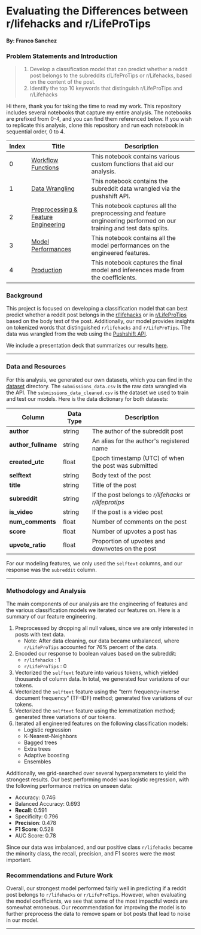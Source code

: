 # Evaluating the Differences between r/lifehacks and r/LifeProTips
#### By: Franco Sanchez

### Problem Statements and Introduction
> 1. Develop a classification model that can predict whether a reddit post belongs to the subreddits r/LifeProTips or r/Lifehacks, based on the content of the post.
> 2. Identify the top 10 keywords that distinguish r/LifeProTips and r/Lifehacks

Hi there, thank you for taking the time to read my work. This repository includes several notebooks that capture my entire analysis. The notebooks are prefixed from 0-4, and you can find them referenced below. If you wish to replicate this analysis, clone this repository and run each notebook in sequential order, 0 to 4.


|Index|Title|Description|
|---|---|---|
|0|[Workflow Functions](https://github.com/Femli/lifehacks_vs_lifeprotips/blob/main/code/00_Workflow_Functions.ipynb)| This notebook contains various custom functions that aid our analysis.|
|1|[Data Wrangling](https://github.com/Femli/lifehacks_vs_lifeprotips/blob/main/code/01_Data_Wrangling.ipynb)| This notebook contains the subreddit data wrangled via the pushshift API.|
|2|[Preprocessing & Feature Engineering](https://github.com/Femli/lifehacks_vs_lifeprotips/blob/main/code/02_Preprocessing_FE.ipynb)| This notebook captures all the preprocessing and feature engineering performed on our training and test data splits.|
|3|[Model Performances](https://github.com/Femli/lifehacks_vs_lifeprotips/blob/main/code/03_Model_Performance.ipynb)| This notebook contains all the model performances on the engineered features.|
|4|[Production](https://github.com/Femli/lifehacks_vs_lifeprotips/blob/main/code/04_Production.ipynb)| This notebook captures the final model and inferences made from the coefficients.|

### Background
This project is focused on developing a classification model that can best predict whether a reddit post belongs in the [r/lifehacks](https://www.reddit.com/r/lifehacks/) or in [r/LifeProTips](https://www.reddit.com/r/lifehacks/) based on the body text of the post. Additionally, our model provides insights on tokenized words that distinguished `r/lifehacks` and `r/LifeProTips`. The data was wrangled from the web using the [Pushshift API](https://github.com/pushshift/api).

We include a presentation deck that summarizes our results [here](https://github.com/Femli/lifehacks_vs_lifeprotips/blob/main/Differences_LH_LPT.pdf).

---
### Data and Resources

For this analysis, we generated our own datasets, which you can find in the [dataset](https://github.com/Femli/lifehacks_vs_lifeprotips/tree/main/datasets) directory. The `submissions_data.csv` is the raw data wrangled via the API. The `submissions_data_cleaned.csv` is the dataset we used to train and test our models. Here is the data dictionary for both datasets:

|Column|Data Type|Description|
|---|---|---|
|**author**|string|The author of the subreddit post|
|**author_fullname**|string|An alias for the author's registered name|
|**created_utc**|float|Epoch timestamp (UTC) of when the post was submitted|
|**selftext**|string|Body text of the post|
|**title**|string|Title of the post|
|**subreddit**|string|If the post belongs to *r/lifehacks* or *r/lifeprotips*|
|**is_video**|string|If the post is a video post|
|**num_comments**|float|Number of comments on the post|
|**score**|float|Number of upvotes a post has|
|**upvote_ratio**|float|Proportion of upvotes and downvotes on the post|

For our modeling features, we only used the `selftext` columns, and our response was the `subreddit` column.

---
### Methodology and Analysis
The main components of our analysis are the engineering of features and the various classification models we iterated our features on. Here is a summary of our feature engineering.
1. Preprocessed by dropping all null values, since we are only interested in posts with text data.
    - Note: After data cleaning, our data became unbalanced, where `r/LifeProTips` accounted for 76% percent of the data.
2. Encoded our response to boolean values based on the subreddit:
    - `r/lifehacks` : 1
    - `r/LifeProTips` : 0
3. Vectorized the `selftext` feature into various tokens, which yielded thousands of column data. In total, we generated four variations of our tokens.
4. Vectorized the `selftext` feature using the "term frequency-inverse document frequency" (TF-IDF) method; generated five variations of our tokens.
5. Vectorized the `selftext` feature using the lemmatization method; generated three variations of our tokens.
6. Iterated all engineered features on the following classification models:
    - Logistic regression
    - K-Nearest-Neighbors
    - Bagged trees
    - Extra trees
    - Adaptive boosting
    - Ensembles
    
Additionally, we grid-searched over several hyperparameters to yield the strongest results. Our best performing model was logistic regression, with the following performance metrics on unseen data:
- Accuracy: 0.746
- Balanced Accuracy: 0.693
- **Recall**: 0.591
- Specificity: 0.796
- **Precision**: 0.478
- **F1 Score**: 0.528
- AUC Score: 0.78

Since our data was imbalanced, and our positive class `r/lifehacks` became the minority class, the recall, precision, and F1 scores were the most important.

### Recommendations and Future Work

Overall, our strongest model performed fairly well in predicting if a reddit post belongs to `r/lifehacks` or `r/LifeProTips`. However, when evaluating the model coefficients, we see that some of the most impactful words are somewhat erroneous. Our recommendation for improving the model is to further preprocess the data to remove spam or bot posts that lead to noise in our model.

---
